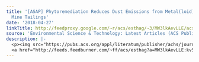 ```yaml
---
title: '[ASAP] Phytoremediation Reduces Dust Emissions from Metal(loid)-Contaminated
  Mine Tailings'
date: '2018-04-27'
linkTitle: http://feedproxy.google.com/~r/acs/esthag/~3/MW3lkAevLLE/acs.est.7b05730
source: 'Environmental Science & Technology: Latest Articles (ACS Publications)'
description: |-
  <p><img src="https://pubs.acs.org/appl/literatum/publisher/achs/journals/content/esthag/0/esthag.ahead-of-print/acs.est.7b05730/20180427/images/medium/es-2017-05730q_0006.gif" alt="TOC Graphic"/></p><div><cite>Environmental Science & Technology</cite></div><div>DOI: 10.1021/acs.est.7b05730</div><div class="feedflare">
  <a href="http://feeds.feedburner.com/~ff/acs/esthag?a=MW3lkAevLLE:kv5TFA7Goco:yIl2AUoC8zA"><img src="http://feeds.feedburner.com/~ff/acs/esthag?d=yIl2AUoC8zA" border="0"></img></a>
---
```

